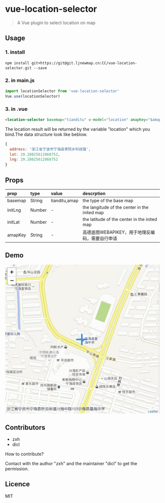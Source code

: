 # vue-location-selector

> A Vue plugin to select location on map

## Usage

### 1. install

```shell
npm install git+https://git@git.ljnewmap.cn:CC/vue-location-selector.git --save
```

### 2. in main.js

```js
import locationSelector from 'vue-location-selector'
Vue.use(locationSelector)
```

### 3. in .vue

```html
<location-selector basemap="tianditu" v-model="location" amapKey="$amapKEY"/>
```

The location result will be returned by the variable "location" which you bind.The data structure look like beblow.

```js
{
  address: '浙江省宁波市宁海县茶院乡科技路',
  lat: 29.28025612868752,
  lng: 29.28025612868752
}
```

## Props

prop    |type   |value        |  descrption
:---|:---|:---|:---
basemap |String |tianditu,amap|the type of the base map
initLng |Number | - | the langitude of the center in the inited map
initLat |Number | - | the latitude of the center in the inited map
amapKey |String | - | 高德底图WEBAPIKEY，用于地理反编码，需要自行申请

## Demo

![demo][1]

## Contributors

- zxh
- dicl

How to contribute?

Contact with the author "zxh" and the maintainer "dicl" to get the permission.

## Licence

MIT

[1]: ./example/images/demo.jpg "have a look of demo"